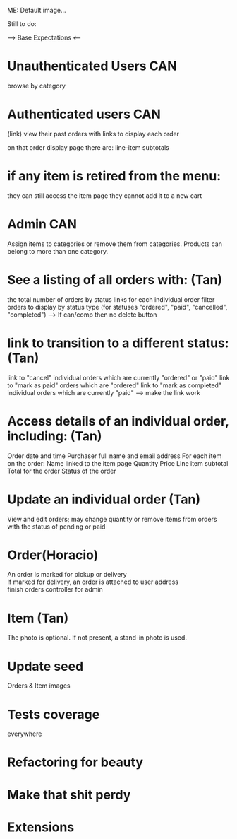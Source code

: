 ME: Default image...

Still to do:

--> Base Expectations <--

Unauthenticated Users CAN
=====================================
 browse by category


Authenticated users CAN
=====================================
(link) view their past orders with links to display each order

  on that order display page there are:
    line-item subtotals

if any item is retired from the menu:
=====================================
they can still access the item page
they cannot add it to a new cart


Admin CAN
====================================

Assign items to categories or remove them from categories.
Products can belong to more than one category.

See a listing of all orders with: (Tan)
========================================
the total number of orders by status
links for each individual order
filter orders to display by status type (for statuses "ordered", "paid", "cancelled", "completed")
  --> If can/comp then no delete button


link to transition to a different status: (Tan)
=========================================================================

link to "cancel" individual orders which are currently "ordered" or "paid"
link to "mark as paid" orders which are "ordered"
link to "mark as completed" individual orders which are currently "paid"
  --> make the link work

Access details of an individual order, including: (Tan)
=================================================
Order date and time
Purchaser full name and email address
For each item on the order:
Name linked to the item page
Quantity
Price
Line item subtotal
Total for the order
Status of the order

Update an individual order (Tan)
===========================================================
View and edit orders;
  may change quantity or remove items from orders with the status of pending or paid

Order(Horacio)
====================================================
An order is marked for pickup or delivery  
If marked for delivery, an order is attached to user address  
finish orders controller for admin  

Item (Tan)
=================================================
The photo is optional. If not present, a stand-in photo is used.

Update seed
===================================================
Orders & Item images

Tests coverage
==================================================
everywhere

Refactoring for beauty
===================================================

Make that shit perdy
===================================================


Extensions
===================================================
